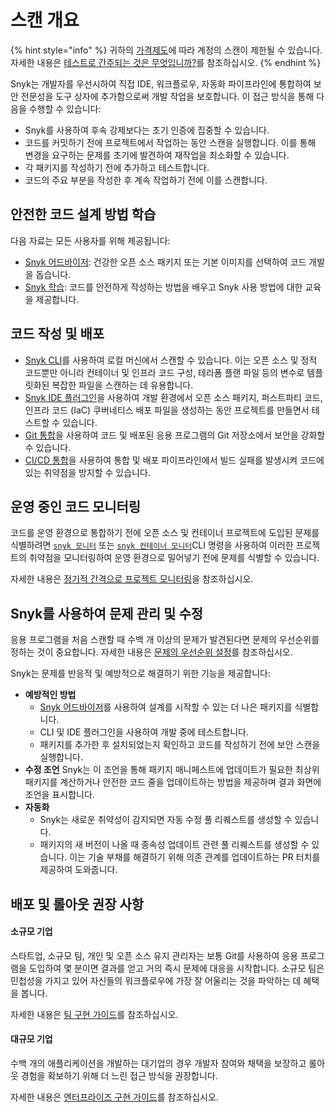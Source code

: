 # 스캔 개요

{% hint style="info" %}
귀하의 [가격제도](../implement-snyk/enterprise-implementation-guide/trial-limitations.md)에 따라 계정의 스캔이 제한될 수 있습니다. 자세한 내용은 [테스트로 간주되는 것은 무엇입니까?](../working-with-snyk/what-counts-as-a-test.md)를 참조하십시오.
{% endhint %}

Snyk는 개발자를 우선시하여 직접 IDE, 워크플로우, 자동화 파이프라인에 통합하여 보안 전문성을 도구 상자에 추가함으로써 개발 작업을 보호합니다. 이 접근 방식을 통해 다음을 수행할 수 있습니다:

* Snyk를 사용하여 후속 강제보다는 초기 인증에 집중할 수 있습니다.
* 코드를 커밋하기 전에 프로젝트에서 작업하는 동안 스캔을 실행합니다. 이를 통해 변경을 요구하는 문제를 초기에 발견하여 재작업을 최소화할 수 있습니다.
* 각 패키지를 작성하기 전에 추가하고 테스트합니다.
* 코드의 주요 부분을 작성한 후 계속 작업하기 전에 이를 스캔합니다.

## 안전한 코드 설계 방법 학습

다음 자료는 모든 사용자를 위해 제공됩니다:

* [Snyk 어드바이저](https://snyk.io/advisor): 건강한 오픈 소스 패키지 또는 기본 이미지를 선택하여 코드 개발을 돕습니다.
* [Snyk 학습](https://learn.snyk.io/): 코드를 안전하게 작성하는 방법을 배우고 Snyk 사용 방법에 대한 교육을 제공합니다.

## 코드 작성 및 배포

* [Snyk CLI](../snyk-cli/)를 사용하여 로컬 머신에서 스캔할 수 있습니다. 이는 오픈 소스 및 정적 코드뿐만 아니라 컨테이너 및 인프라 코드 구성, 테라폼 플랜 파일 등의 변수로 템플릿화된 복잡한 파일을 스캔하는 데 유용합니다.
* [Snyk IDE 플러그인](../scm-ide-and-ci-cd-integrations/snyk-ide-plugins-and-extensions/)을 사용하여 개발 환경에서 오픈 소스 패키지, 퍼스트파티 코드, 인프라 코드 (IaC) 쿠버네티스 배포 파일을 생성하는 동안 프로젝트를 만들면서 테스트할 수 있습니다.
* [Git 통합](../scm-ide-and-ci-cd-integrations/snyk-scm-integrations/)을 사용하여 코드 및 배포된 응용 프로그램의 Git 저장소에서 보안을 강화할 수 있습니다.
* [CI/CD 통합](../scm-ide-and-ci-cd-integrations/snyk-ci-cd-integrations/)을 사용하여 통합 및 배포 파이프라인에서 빌드 실패를 발생시켜 코드에 있는 취약점을 방지할 수 있습니다.

## 운영 중인 코드 모니터링

코드를 운영 환경으로 통합하기 전에 오픈 소스 및 컨테이너 프로젝트에 도입된 문제를 식별하려면 [`snyk 모니터`](../snyk-cli/commands/monitor.md) 또는 [`snyk 컨테이너 모니터`](../snyk-cli/commands/container-monitor.md)CLI 명령을 사용하여 이러한 프로젝트의 취약점을 모니터링하여 운영 환경으로 밀어넣기 전에 문제를 식별할 수 있습니다.

자세한 내용은 [정기적 간격으로 프로젝트 모니터링](../snyk-cli/scan-and-maintain-projects-using-the-cli/monitor-your-projects-at-regular-intervals.md)을 참조하십시오.

## Snyk를 사용하여 문제 관리 및 수정

응용 프로그램을 처음 스캔할 때 수백 개 이상의 문제가 발견된다면 문제의 우선순위를 정하는 것이 중요합니다. 자세한 내용은 [문제의 우선순위 설정](../manage-risk/prioritize-issues-for-fixing/)를 참조하십시오.

Snyk는 문제를 반응적 및 예방적으로 해결하기 위한 기능을 제공합니다:

* **예방적인 방법**
  * [Snyk 어드바이저](https://snyk.io/advisor)를 사용하여 설계를 시작할 수 있는 더 나은 패키지를 식별합니다.
  * CLI 및 IDE 플러그인을 사용하여 개발 중에 테스트합니다.
  * 패키지를 추가한 후 설치되었는지 확인하고 코드를 작성하기 전에 보안 스캔을 실행합니다.
* **수정 조언** Snyk는 이 조언을 통해 패키지 매니페스트에 업데이트가 필요한 최상위 패키지를 계산하거나 안전한 코드 줄을 업데이트하는 방법을 제공하며 결과 화면에 조언을 표시합니다.
* **자동화**
  * Snyk는 새로운 취약성이 감지되면 자동 수정 풀 리퀘스트를 생성할 수 있습니다.
  * 패키지의 새 버전이 나올 때 종속성 업데이트 관련 풀 리퀘스트를 생성할 수 있습니다. 이는 기술 부채를 해결하기 위해 의존 관계를 업데이트하는 PR 터치를 제공하여 도와줍니다.

## 배포 및 롤아웃 권장 사항

#### 소규모 기업

스타트업, 소규모 팀, 개인 및 오픈 소스 유지 관리자는 보통 Git를 사용하여 응용 프로그램을 도입하여 몇 분이면 결과를 얻고 거의 즉시 문제에 대응을 시작합니다. 소규모 팀은 민첩성을 가지고 있어 자신들의 워크플로우에 가장 잘 어울리는 것을 파악하는 데 혜택을 봅니다.

자세한 내용은 [팀 구현 가이드](../implement-snyk/team-implementation-guide/)를 참조하십시오.

#### 대규모 기업

수백 개의 애플리케이션을 개발하는 대기업의 경우 개발자 참여와 채택을 보장하고 롤아웃 경험을 확보하기 위해 더 느린 접근 방식을 권장합니다.

자세한 내용은 [엔터프라이즈 구현 가이드](../implement-snyk/enterprise-implementation-guide/)를 참조하십시오.
